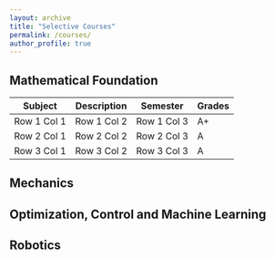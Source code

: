 ```yaml
---
layout: archive
title: "Selective Courses"
permalink: /courses/
author_profile: true
---
```

## Mathematical Foundation
| Subject     | Description  | Semester     | Grades |
|-------------|--------------|--------------|--------|
| Row 1 Col 1 | Row 1 Col 2  | Row 1 Col 3  | A+     |
| Row 2 Col 1 | Row 2 Col 2  | Row 2 Col 3  | A      |
| Row 3 Col 1 | Row 3 Col 2  | Row 3 Col 3  | A      |


## Mechanics

## Optimization, Control and Machine Learning

## Robotics
